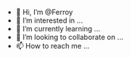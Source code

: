 - 👋 Hi, I’m @Ferroy
- 👀 I’m interested in ...
- 🌱 I’m currently learning ...
- 💞️ I’m looking to collaborate on ...
- 📫 How to reach me ...

<!---
Ferroy/Ferroy is a ✨ special ✨ repository because its `README.md` (this file) appears on your GitHub profile.
You can click the Preview link to take a look at your changes.
--->
